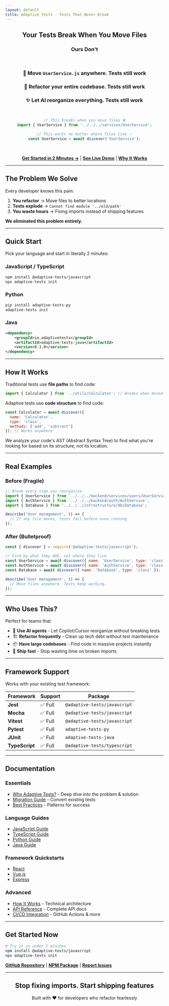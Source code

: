 ```yaml
---
layout: default
title: Adaptive Tests - Tests That Never Break
---
```


<div align="center">

## Your Tests Break When You Move Files

### **Ours Don't**

<br>

### 🎯 Move `UserService.js` anywhere. Tests still work

### 🚀 Refactor your entire codebase. Tests still work

### ✨ Let AI reorganize everything. Tests still work

<br>

```javascript
// This breaks when you move files ❌
import { UserService } from '../../../services/UserService';

// This works no matter where files live ✅
const UserService = await discover('UserService');
```

<br>

**[Get Started in 2 Minutes →](#quick-start)** | **[See Live Demo](https://github.com/anon57396/adaptive-tests)** | **[Why It Works](#how-it-works)**

</div>

---

## The Problem We Solve

Every developer knows this pain:

1. **You refactor** → Move files to better locations
2. **Tests explode** → `Cannot find module '../old/path'`
3. **You waste hours** → Fixing imports instead of shipping features

**We eliminated this problem entirely.**

---

## Quick Start

Pick your language and start in literally 2 minutes:

### JavaScript / TypeScript

```bash
npm install @adaptive-tests/javascript
npx adaptive-tests init
```

### Python

```bash
pip install adaptive-tests-py
adaptive-tests init
```

### Java

```xml
<dependency>
    <groupId>io.adaptivetests</groupId>
    <artifactId>adaptive-tests-java</artifactId>
    <version>0.1.0</version>
</dependency>
```

---

## How It Works

Traditional tests use **file paths** to find code:

```javascript
import { Calculator } from '../utils/Calculator'; // Breaks when moved
```

Adaptive tests use **code structure** to find code:

```javascript
const Calculator = await discover({
  name: 'Calculator',
  type: 'class',
  methods: ['add', 'subtract']
}); // Works anywhere
```

We analyze your code's AST (Abstract Syntax Tree) to find what you're looking for based on its structure, not its location.

---

## Real Examples

### Before (Fragile)

```javascript
// Break every time you reorganize
import { UserService } from '../../../backend/services/users/UserService';
import { AuthService } from '../../../backend/auth/AuthService';
import { Database } from '../../../infrastructure/db/Database';

describe('User management', () => {
  // If any file moves, tests fail before even running
});
```

### After (Bulletproof)

```javascript
const { discover } = require('@adaptive-tests/javascript');

// Find by what they ARE, not where they live
const UserService = await discover({ name: 'UserService', type: 'class' });
const AuthService = await discover({ name: 'AuthService', type: 'class' });
const Database = await discover({ name: 'Database', type: 'class' });

describe('User management', () => {
  // Move files anywhere. Tests keep working.
});
```

---

## Who Uses This?

Perfect for teams that:

- 🤖 **Use AI agents** - Let Copilot/Cursor reorganize without breaking tests
- 🏗️ **Refactor frequently** - Clean up tech debt without test maintenance
- 📦 **Have large codebases** - Find code in massive projects instantly
- 🚀 **Ship fast** - Stop wasting time on broken imports

---

## Framework Support

Works with your existing test framework:

| Framework | Support | Package |
|-----------|---------|---------|
| **Jest** | ✅ Full | `@adaptive-tests/javascript` |
| **Mocha** | ✅ Full | `@adaptive-tests/javascript` |
| **Vitest** | ✅ Full | `@adaptive-tests/javascript` |
| **Pytest** | ✅ Full | `adaptive-tests-py` |
| **JUnit** | ✅ Full | `adaptive-tests-java` |
| **TypeScript** | ✅ Full | `@adaptive-tests/typescript` |

---

## Documentation

### Essentials

- [Why Adaptive Tests?](WHY_ADAPTIVE_TESTS.md) - Deep dive into the problem & solution
- [Migration Guide](MIGRATION_GUIDE.md) - Convert existing tests
- [Best Practices](BEST_PRACTICES.md) - Patterns for success

### Language Guides

- [JavaScript Guide](../languages/javascript/README.md)
- [TypeScript Guide](../languages/typescript/README.md)
- [Python Guide](../languages/python/README.md)
- [Java Guide](../languages/java/README.md)

### Framework Quickstarts

- [React](../languages/javascript/docs/REACT_QUICKSTART.md)
- [Vue.js](../languages/javascript/docs/VUE_QUICKSTART.md)
- [Express](../languages/javascript/docs/EXPRESS_QUICKSTART.md)

### Advanced

- [How It Works](HOW_IT_WORKS.md) - Technical architecture
- [API Reference](API_REFERENCE.md) - Complete API docs
- [CI/CD Integration](CI_STRATEGY.md) - GitHub Actions & more

---

## Get Started Now

```bash
# Try it in under 2 minutes
npm install @adaptive-tests/javascript
npx adaptive-tests init
```

**[GitHub Repository](https://github.com/anon57396/adaptive-tests)** | **[NPM Package](https://www.npmjs.com/package/adaptive-tests)** | **[Report Issues](https://github.com/anon57396/adaptive-tests/issues)**

---

<div align="center">

## Stop fixing imports. Start shipping features

Built with ❤️ for developers who refactor fearlessly

</div>

